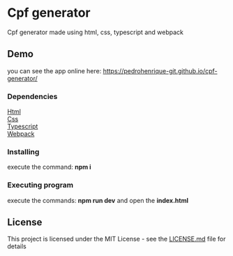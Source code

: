 <h1>Cpf generator</h1>

<p align="left">
  Cpf generator made using html, css, typescript and webpack<br>
</p>

## Demo

you can see the app online here: https://pedrohenrique-git.github.io/cpf-generator/

### Dependencies

<a href="https://developer.mozilla.org/en-US/docs/Web/HTML">Html</a><br/>
<a href="https://developer.mozilla.org/en-US/docs/Web/CSS">Css</a><br/>
<a href="https://www.typescriptlang.org/">Typescript</a><br/>
<a href="https://webpack.js.org/">Webpack</a><br/>

### Installing

execute the command: <b>npm i</b>

### Executing program

execute the commands: <b>npm run dev</b> and open the <b>index.html</b>

## License

This project is licensed under the MIT License - see the [LICENSE.md](LICENSE.md) file for details
